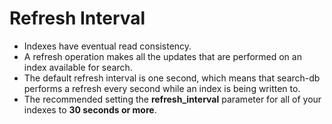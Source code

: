 # Refresh Interval
- Indexes have eventual read consistency. 
- A refresh operation makes all the updates that are performed on an index available for search. 
- The default refresh interval is one second, which means that search-db performs a refresh every second while an index is being written to.
- The recommended setting the **refresh_interval** parameter for all of your indexes to **30 seconds or more**.